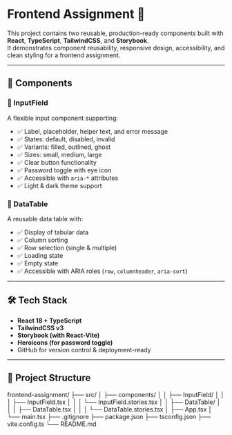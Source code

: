 # Frontend Assignment 🚀

This project contains two reusable, production-ready components built with **React**, **TypeScript**, **TailwindCSS**, and **Storybook**.  
It demonstrates component reusability, responsive design, accessibility, and clean styling for a frontend assignment.

---

## 📌 Components

### 🔹 InputField
A flexible input component supporting:
- ✅ Label, placeholder, helper text, and error message
- ✅ States: default, disabled, invalid
- ✅ Variants: filled, outlined, ghost
- ✅ Sizes: small, medium, large
- ✅ Clear button functionality
- ✅ Password toggle with eye icon
- ✅ Accessible with `aria-*` attributes
- ✅ Light & dark theme support

### 🔹 DataTable
A reusable data table with:
- ✅ Display of tabular data
- ✅ Column sorting
- ✅ Row selection (single & multiple)
- ✅ Loading state
- ✅ Empty state
- ✅ Accessible with ARIA roles (`row`, `columnheader`, `aria-sort`)

---

## 🛠️ Tech Stack

- **React 18 + TypeScript**
- **TailwindCSS v3**
- **Storybook (with React-Vite)**
- **Heroicons (for password toggle)**
- GitHub for version control & deployment-ready

---

## 📂 Project Structure

frontend-assignment/
 ├── src/
 │   ├── components/
 │   │   ├── InputField/
 │   │   │   ├── InputField.tsx
 │   │   │   └── InputField.stories.tsx
 │   │   ├── DataTable/
 │   │   │   ├── DataTable.tsx
 │   │   │   └── DataTable.stories.tsx
 │   ├── App.tsx
 │   └── main.tsx
 ├── .gitignore
 ├── package.json
 ├── tsconfig.json
 ├── vite.config.ts
 └── README.md
